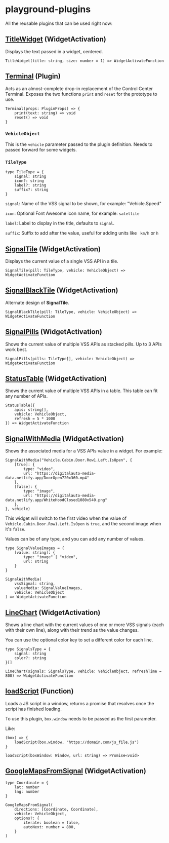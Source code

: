 # playground-plugins

All the reusable plugins that can be used right now:

## [**TitleWidget**](https://playground-plugins.netlify.app/reusable/TitleWidget.js) (WidgetActivation)

Displays the text passed in a widget, centered.

```
TitleWidget(title: string, size: number = 1) => WidgetActivateFunction
```

## [**Terminal**](https://playground-plugins.netlify.app/reusable/Terminal.js) (Plugin)

Acts as an almost-complete drop-in replacement of the Control Center Terminal. Exposes the two functions `print` and `reset` for the prototype to use.

```
Terminal(props: PluginProps) => {
    print(text: string) => void
    reset() => void
}
```

### `VehicleObject`

This is the `vehicle` parameter passed to the plugin definition. Needs to passed forward for some widgets.

### `TileType`

```
type TileType = {
    signal: string
    icon?: string
    label?: string
    suffix?: string
}
```

`signal`: Name of the VSS signal to be shown, for example: "Vehicle.Speed"

`icon`: Optional Font Awesome icon name, for example: `satellite`

`label`: Label to display in the title, defaults to `signal`.

`suffix`: Suffix to add after the value, useful for adding units like ` km/h` or `h`

## [**SignalTile**](https://playground-plugins.netlify.app/reusable/SignalTile.js) (WidgetActivation)

Displays the current value of a single VSS API in a tile.

```
SignalTile(pill: TileType, vehicle: VehicleObject) => WidgetActivateFunction
```

## [**SignalBlackTile**](https://playground-plugins.netlify.app/reusable/SignalBlackTile.js) (WidgetActivation)

Alternate design of **SignalTile**.

```
SignalBlackTile(pill: TileType, vehicle: VehicleObject) => WidgetActivateFunction
```

## [**SignalPills**](https://playground-plugins.netlify.app/reusable/SignalPills.js) (WidgetActivation)

Shows the current value of multiple VSS APIs as stacked pills. Up to 3 APIs work best.

```
SignalPills(pills: TileType[], vehicle: VehicleObject) => WidgetActivateFunction
```

## [**StatusTable**](https://playground-plugins.netlify.app/reusable/StatusTable.js) (WidgetActivation)

Shows the current value of multiple VSS APIs in a table. This table can fit any number of APIs.

```
StatusTable({
    apis: string[],
    vehicle: VehicleObject,
    refresh = 5 * 1000
}) => WidgetActivateFunction
```

## [**SignalWithMedia**](https://playground-plugins.netlify.app/reusable/SignalWithMedia.js) (WidgetActivation)

Shows the associated media for a VSS APIs value in a widget. For example:

```
SignalWithMedia("Vehicle.Cabin.Door.Row1.Left.IsOpen", {
    [true]: {
        type: "video",
        url: "https://digitalauto-media-data.netlify.app/DoorOpen720x360.mp4"
    },
    [false]: {
        type: "image",
        url: "https://digitalauto-media-data.netlify.app/WhiteHoodClosed1080x540.png"
    },
}, vehicle)
```

This widget will switch to the first video when the value of `Vehicle.Cabin.Door.Row1.Left.IsOpen` is `true`, and the second image when it's `false`.

Values can be of any type, and you can add any number of values.

```
type SignalValueImages = {
    [value: string]: {
        type: "image" | "video",
        url: string
    }
}

SignalWithMedia(
    vssSignal: string,
    valueMedia: SignalValueImages,
    vehicle: VehicleObject
) => WidgetActivateFunction
```

## [**LineChart**](https://playground-plugins.netlify.app/reusable/LineChart.js) (WidgetActivation)

Shows a line chart with the current values of one or more VSS signals (each with their own line), along with their trend as the value changes.

You can use the optional color key to set a different color for each line.

```
type SignalsType = {
    signal: string
    color?: string
}[]

LineChart(signals: SignalsType, vehicle: VehicleObject, refreshTime = 800) => WidgetActivateFunction
```

## [**loadScript**](https://playground-plugins.netlify.app/reusable/loadScript.js) (Function)

Loads a JS script in a window, returns a promise that resolves once the script has finished loading.

To use this plugin, `box.window` needs to be passed as the first parameter.

Like:

```
(box) => {
    loadScript(box.window, "https://domain.com/js_file.js")
}
```

```
loadScript(boxWindow: Window, url: string) => Promise<void>
```

## [**GoogleMapsFromSignal**](https://playground-plugins.netlify.app/reusable/GoogleMapsFromSignal.js) (WidgetActivation) 

```
type Coordinate = {
    lat: number
    lng: number
}

GoogleMapsFromSignal(
    directions: [Coordinate, Coordinate],
    vehicle: VehicleObject,
    options?: {
        iterate: boolean = false,
        autoNext: number = 800,
    }
)
```